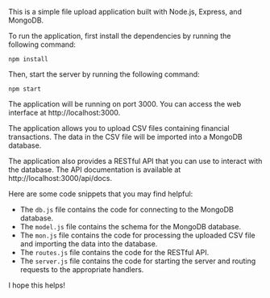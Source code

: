 This is a simple file upload application built with Node.js, Express, and MongoDB.

To run the application, first install the dependencies by running the following command:

```
npm install
```

Then, start the server by running the following command:

```
npm start
```

The application will be running on port 3000. You can access the web interface at http://localhost:3000.

The application allows you to upload CSV files containing financial transactions. The data in the CSV file will be imported into a MongoDB database.

The application also provides a RESTful API that you can use to interact with the database. The API documentation is available at http://localhost:3000/api/docs.

Here are some code snippets that you may find helpful:

* The `db.js` file contains the code for connecting to the MongoDB database.
* The `model.js` file contains the schema for the MongoDB database.
* The `mon.js` file contains the code for processing the uploaded CSV file and importing the data into the database.
* The `routes.js` file contains the code for the RESTful API.
* The `server.js` file contains the code for starting the server and routing requests to the appropriate handlers.

I hope this helps!